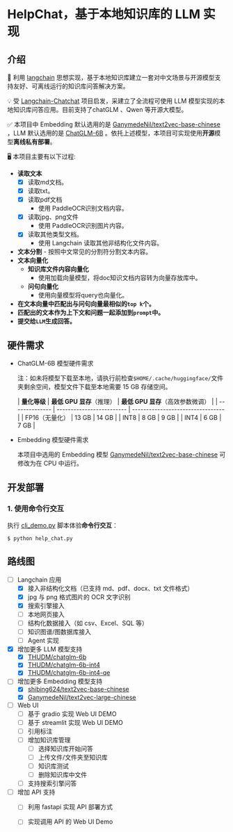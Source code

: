 # HelpChat，基于本地知识库的 LLM 实现
## 介绍

🤖️ 利用 [langchain](https://github.com/hwchase17/langchain) 思想实现，基于本地知识库建立一套对中文场景与开源模型支持友好、可离线运行的知识库问答解决方案。

💡 受 [Langchain-Chatchat](https://github.com/chatchat-space/Langchain-Chatchat) 项目启发，采建立了全流程可使用 LLM 模型实现的本地知识库问答应用。目前支持了chatGLM 、Qwen 等开源大模型。

✅ 本项目中 Embedding 默认选用的是 [GanymedeNil/text2vec-base-chinese](https://huggingface.co/GanymedeNil/text2vec-base-chinese/tree/main) ，LLM 默认选用的是 [ChatGLM-6B](https://github.com/THUDM/ChatGLM-6B) 。依托上述模型，本项目可实现使用**开源**模型**离线私有部署**。

🖥️ 本项目主要有以下过程:
- **读取文本** 
    - [X] 读取md文档。
    - [X] 读取txt。
    - [X] 读取pdf文档
        - 使用 PaddleOCR识别文档内容。
    - [X] 读取jpg、png文件
        - 使用 PaddleOCR识别图片内容。
    - [X] 读取其他类型文档。
        - 使用 Langchain 读取其他非结构化文件内容。
- **文本分割**
      - 按照中文常见的分割符分割文本内容。
- **文本向量化**
    - **知识库文件内容向量化**
        - 使用加载向量模型，将doc知识文档内容转为向量存放库中。
    - **问句向量化**
        - 使用向量模型将query也向量化。
- **在文本向量中匹配出与问句向量最相似的`top k`个。**
- **匹配出的文本作为上下文和问题一起添加到`prompt`中。**
- **提交给`LLM`生成回答。**

## 硬件需求

- ChatGLM-6B 模型硬件需求

  注：如未将模型下载至本地，请执行前检查`$HOME/.cache/huggingface/`文件夹剩余空间，模型文件下载至本地需要 15 GB 存储空间。

  | **量化等级**   | **最低 GPU 显存**（推理） | **最低 GPU 显存**（高效参数微调） |
      | -------------- | ------------------------- | --------------------------------- |
  | FP16（无量化） | 13 GB                     | 14 GB                             |
  | INT8           | 8 GB                     | 9 GB                             |
  | INT4           | 6 GB                      | 7 GB                              |



- Embedding 模型硬件需求
  
  本项目中选用的 Embedding 模型 [GanymedeNil/text2vec-base-chinese](https://huggingface.co/GanymedeNil/text2vec-base-chinese/tree/main) 可修改为在 CPU 中运行。


## 开发部署
### 1. 使用命令行交互
执行 [cli_demo.py](cli_demo.py) 脚本体验**命令行交互**：
```shell
$ python help_chat.py
```


## 路线图

- [ ] Langchain 应用
    - [x] 接入非结构化文档（已支持 md、pdf、docx、txt 文件格式）
    - [x] jpg 与 png 格式图片的 OCR 文字识别
    - [x] 搜索引擎接入
    - [ ] 本地网页接入
    - [ ] 结构化数据接入（如 csv、Excel、SQL 等）
    - [ ] 知识图谱/图数据库接入
    - [ ] Agent 实现
- [x] 增加更多 LLM 模型支持
    - [x] [THUDM/chatglm-6b](https://huggingface.co/THUDM/chatglm-6b)
    - [x] [THUDM/chatglm-6b-int4](https://huggingface.co/THUDM/chatglm-6b-int4)
    - [x] [THUDM/chatglm-6b-int4-qe](https://huggingface.co/THUDM/chatglm-6b-int4-qe)
- [ ] 增加更多 Embedding 模型支持
    - [x] [shibing624/text2vec-base-chinese](https://huggingface.co/shibing624/text2vec-base-chinese)
    - [x] [GanymedeNil/text2vec-large-chinese](https://huggingface.co/GanymedeNil/text2vec-large-chinese)
- [ ] Web UI
    - [ ] 基于 gradio 实现 Web UI DEMO
    - [ ] 基于 streamlit 实现 Web UI DEMO
    - [ ] 引用标注
    - [ ] 增加知识库管理
        - [ ] 选择知识库开始问答
        - [ ] 上传文件/文件夹至知识库
        - [ ] 知识库测试
        - [ ] 删除知识库中文件
    - [ ] 支持搜索引擎问答
- [ ] 增加 API 支持
    - [ ] 利用 fastapi 实现 API 部署方式
    - [ ] 实现调用 API 的 Web UI Demo

